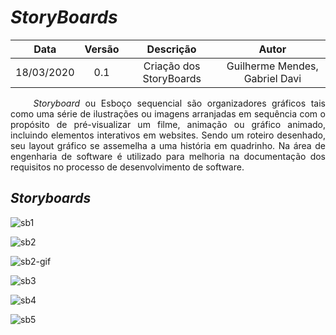 # *StoryBoards*

| Data       | Versão | Descrição            | Autor             |
|:----------:|:------:|:--------------------:|:-----------------:|
| 18/03/2020 | 0.1    | Criação dos StoryBoards  | Guilherme Mendes, Gabriel Davi |


<p align="justify"> &emsp;&emsp; <i>Storyboard</i> ou Esboço sequencial são organizadores gráficos tais como uma série de ilustrações ou imagens arranjadas em sequência com o propósito de pré-visualizar um filme, animação ou gráfico animado, incluindo elementos interativos em websites. Sendo um roteiro desenhado, seu layout gráfico se assemelha a uma história em quadrinho.
Na área de engenharia de software é utilizado para melhoria na documentação dos requisitos no processo de desenvolvimento de software.</p>

## *Storyboards*

![sb1](https://user-images.githubusercontent.com/37874689/76809923-27aea380-67cb-11ea-8ed4-13cb877e325f.png)

![sb2](https://user-images.githubusercontent.com/37874689/76866829-71d36b80-6843-11ea-9c6a-11223935ed40.png)

![sb2-gif](https://user-images.githubusercontent.com/37874689/76866902-8b74b300-6843-11ea-87ad-0e89036348bc.gif)

![sb3](https://user-images.githubusercontent.com/37307099/76885179-98060500-685d-11ea-9e6b-ae9aeaed50a1.png)

![sb4](https://user-images.githubusercontent.com/37307099/76885220-a81de480-685d-11ea-9fda-36f7f2276adb.png)

![sb5](https://user-images.githubusercontent.com/37307099/76889402-4ad96180-6864-11ea-96b8-a7ce0e90e671.png)

